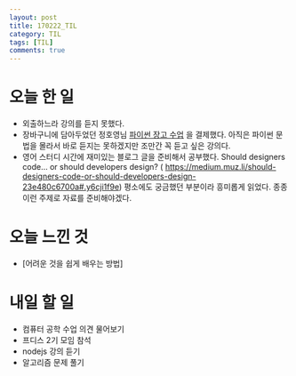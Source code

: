```yaml
---
layout: post
title: 170222_TIL
category: TIL
tags: [TIL]
comments: true
---
```

# 오늘 한 일
- 외출하느라 강의를 듣지 못했다.
- 장바구니에 담아두었던 정호영님 [파이썬 장고 수업](https://www.inflearn.com/course/django-%ED%8C%8C%EC%9D%B4%EC%8D%AC-%EC%9E%A5%EA%B3%A0-%EA%B0%95%EC%A2%8C/) 을 결제했다. 아직은 파이썬 문법을 몰라서 바로 듣지는 못하겠지만 조만간 꼭 듣고 싶은 강의다.
- 영어 스터디 시간에 재미있는 블로그 글을 준비해서 공부했다. Should designers code… or should developers design? ( https://medium.muz.li/should-designers-code-or-should-developers-design-23e480c6700a#.y6cji1f9e) 평소에도 궁금했던 부분이라 흥미롭게 읽었다. 종종 이런 주제로 자료를 준비해야겠다.

# 오늘 느낀 것
- [어려운 것을 쉽게 배우는 방법]

# 내일 할 일
- 컴퓨터 공학 수업 의견 물어보기
- 프디스 2기 모임 참석
- nodejs 강의 듣기
- 알고리즘 문제 풀기

